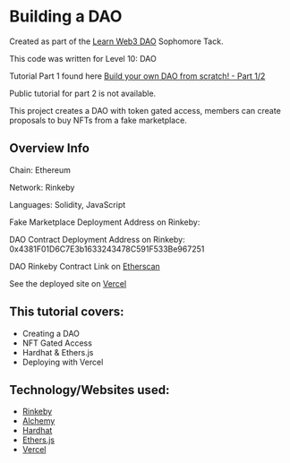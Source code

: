 # Building a DAO

Created as part of the [Learn Web3 DAO](https://www.learnweb3.io/) Sophomore Tack.

This code was written for Level 10: DAO

Tutorial Part 1 found here [Build your own DAO from scratch! - Part 1/2](https://www.youtube.com/watch?v=znpViaompUU&t=7s)

Public tutorial for part 2 is not available.

This project creates a DAO with token gated access, members can create proposals to buy NFTs from a fake marketplace.

## Overview Info

Chain: Ethereum

Network: Rinkeby

Languages: Solidity, JavaScript

Fake Marketplace Deployment Address on Rinkeby:

DAO Contract Deployment Address on Rinkeby: 0x4381F01D6C7E3b1633243478C591F533Be967251

DAO Rinkeby Contract Link on [Etherscan](https://rinkeby.etherscan.io/address/0x637f30b8E080de4A060A6D72c1800cDD351292c1)

See the deployed site on [Vercel](https://learn-web3-dao-dao.vercel.app/)

## This tutorial covers:

- Creating a DAO
- NFT Gated Access
- Hardhat & Ethers.js
- Deploying with Vercel

## Technology/Websites used:

- [Rinkeby](https://www.rinkeby.io/#stats)
- [Alchemy](https://www.alchemy.com/)
- [Hardhat](https://hardhat.org/)
- [Ethers.js](https://docs.ethers.io/v5/)
- [Vercel](https://vercel.com/)
